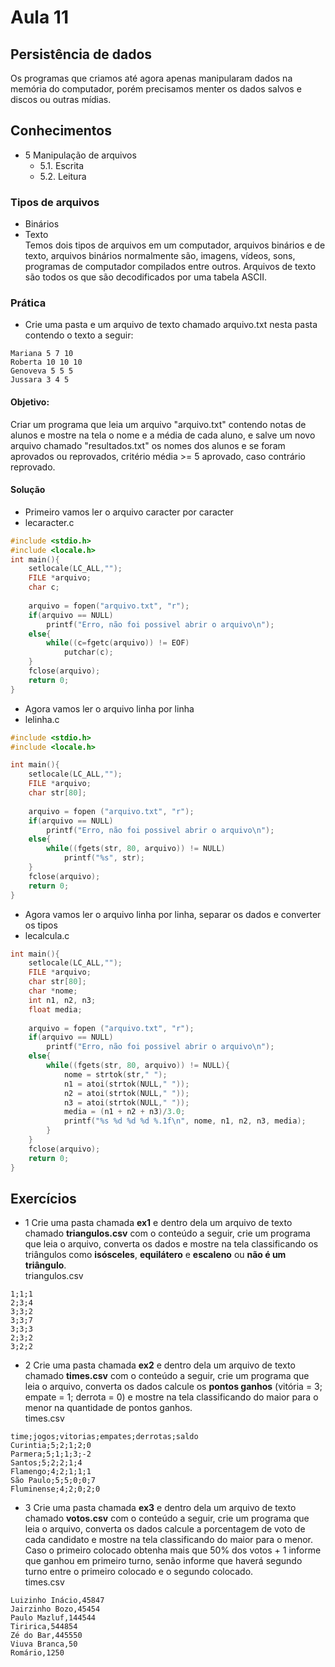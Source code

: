 # Aula 11
## Persistência de dados
Os programas que criamos até agora apenas manipularam dados na memória do computador, porém precisamos menter os dados salvos e discos ou outras mídias.
## Conhecimentos
- 5 Manipulação de arquivos
	- 5.1. Escrita
	- 5.2. Leitura

### Tipos de arquivos
- Binários
- Texto
<br>Temos dois tipos de arquivos em um computador, arquivos binários e de texto, arquivos binários normalmente são, imagens, vídeos, sons, programas de computador compilados entre outros. Arquivos de texto são todos os que são decodificados por uma tabela ASCII.

### Prática
- Crie uma pasta e um arquivo de texto chamado arquivo.txt nesta pasta contendo o texto a seguir:
```
Mariana 5 7 10
Roberta 10 10 10
Genoveva 5 5 5
Jussara 3 4 5
```
#### Objetivo:
Criar um programa que leia um arquivo "arquivo.txt" contendo notas de alunos e mostre na tela o nome e a média de cada aluno, e salve um novo arquivo chamado "resultados.txt" os nomes dos alunos e se foram aprovados ou reprovados, critério média >= 5 aprovado, caso contrário reprovado.
#### Solução
- Primeiro vamos ler o arquivo caracter por caracter
- lecaracter.c
```c
#include <stdio.h>
#include <locale.h>
int main(){
    setlocale(LC_ALL,"");
    FILE *arquivo;
    char c;
    
    arquivo = fopen("arquivo.txt", "r");
    if(arquivo == NULL)
        printf("Erro, não foi possivel abrir o arquivo\n");
    else{
        while((c=fgetc(arquivo)) != EOF)
            putchar(c);
    }
    fclose(arquivo);
    return 0;
}
```
- Agora vamos ler o arquivo linha por linha
- lelinha.c
```c
#include <stdio.h>
#include <locale.h>

int main(){
	setlocale(LC_ALL,"");
	FILE *arquivo;
	char str[80];
	
	arquivo = fopen ("arquivo.txt", "r");
	if(arquivo == NULL)
		printf("Erro, não foi possivel abrir o arquivo\n");
	else{
		while((fgets(str, 80, arquivo)) != NULL)
  			printf("%s", str);
	}
	fclose(arquivo);
	return 0;
}
```
- Agora vamos ler o arquivo linha por linha, separar os dados e converter os tipos
- lecalcula.c
```c
int main(){
	setlocale(LC_ALL,"");
	FILE *arquivo;
	char str[80];
	char *nome;
	int n1, n2, n3;
	float media;
	
	arquivo = fopen ("arquivo.txt", "r");
	if(arquivo == NULL)
		printf("Erro, não foi possivel abrir o arquivo\n");
	else{
		while((fgets(str, 80, arquivo)) != NULL){
			nome = strtok(str," ");
			n1 = atoi(strtok(NULL," "));
			n2 = atoi(strtok(NULL," "));
			n3 = atoi(strtok(NULL," "));
			media = (n1 + n2 + n3)/3.0;
			printf("%s %d %d %d %.1f\n", nome, n1, n2, n3, media);
		}
	}
	fclose(arquivo);
	return 0;
}
```
## Exercícios
- 1 Crie uma pasta chamada **ex1** e dentro dela um arquivo de texto chamado **triangulos.csv** com o conteúdo a seguir, crie um programa que leia o arquivo, converta os dados e mostre na tela classificando os triângulos como **isósceles**, **equilátero** e **escaleno** ou **não é um triângulo**.
<br>triangulos.csv
```csv
1;1;1
2;3;4
3;3;2
3;3;7
3;3;3
2;3;2
3;2;2
```

- 2 Crie uma pasta chamada **ex2** e dentro dela um arquivo de texto chamado **times.csv** com o conteúdo a seguir, crie um programa que leia o arquivo, converta os dados calcule os **pontos ganhos** (vitória = 3; empate = 1; derrota = 0) e mostre na tela classificando do maior para o menor na quantidade de pontos ganhos.
<br>times.csv
```csv
time;jogos;vitorias;empates;derrotas;saldo
Curintia;5;2;1;2;0
Parmera;5;1;1;3;-2
Santos;5;2;2;1;4
Flamengo;4;2;1;1;1
São Paulo;5;5;0;0;7
Fluminense;4;2;0;2;0
```

- 3 Crie uma pasta chamada **ex3** e dentro dela um arquivo de texto chamado **votos.csv** com o conteúdo a seguir, crie um programa que leia o arquivo, converta os dados calcule a porcentagem de voto de cada candidato e mostre na tela classificando do maior para o menor. Caso o primeiro colocado obtenha mais que 50% dos votos + 1 informe que ganhou em primeiro turno, senão informe que haverá segundo turno entre o primeiro colocado e o segundo colocado.
<br>times.csv
```csv
Luizinho Inácio,45847
Jairzinho Bozo,45454
Paulo Mazluf,144544
Tiririca,544854
Zé do Bar,445550
Viuva Branca,50
Romário,1250
```